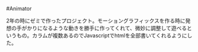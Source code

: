 #Animator

2年の時にゼミで作ったプロジェクト。モーショングラフィックスを作る時に発想の手がかりになるような動きを勝手に作ってくれて、微妙に調整して遊べるというもの。カラムが複数あるのでJavascriptでhtmlを全部書いてくれるようにした。